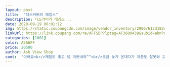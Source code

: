 ```yaml
---
layout: post 
title:  "디스커버리 레깅스" 
description: 디스커버리 레깅스 ..
date: 2020-09-19 06:01:12 
img: https://static.coupangcdn.com/image/vendor_inventory/2906/612d192ce0246a8a5b1f8987713b294051176c9232f8ee3e47697c9119c8.jpg 
linkUrl: https://link.coupang.com/re/AFFSDP?lptag=AF3600438&subid=ahnPublicAsk&pageKey=1881689309&itemId=3197544576&vendorItemId=71571709938&traceid=V0-113-67e3600c2e49453f 
categories: [1001] 
color: A566FF 
price: 20500 
author: Ask View Shop 
cont:  "이뻐요<br/>재질도 좋고 넘 이쁘네여^^<br/>조금 늦게 온데다가 제품도 잘못와 교환해서 별 1개 뺌 제품 질은 굉장히 좋네요.<br/><br/>" 
---
```

